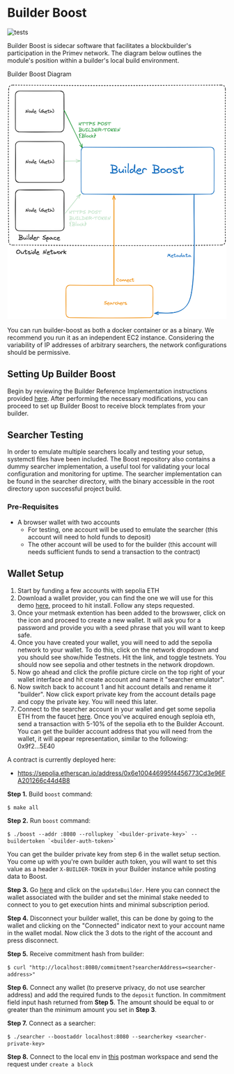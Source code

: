# Builder Boost
![tests](https://github.com/primevprotocol/builder-boost/actions/workflows/tests.yml/badge.svg?branch=main)

Builder Boost is sidecar software that facilitates a blockbuilder's participation in the Primev network. The diagram below outlines the module's position within a builder's local build environment.

Builder Boost Diagram

![Builder Boost Diagram](./diagrams/bb-vhighlevel.png)

You can run builder-boost as both a docker container or as a binary. We recommend you run it as an independent EC2 instance.
Considering the variability of IP addresses of arbitrary searchers, the network configurations should be permissive.


## Setting Up Builder Boost
Begin by reviewing the Builder Reference Implementation instructions provided [here](https://hackmd.io/wmmCgKJdTom9WXht2PcdLA). After performing the necessary modifications, you can proceed to set up Builder Boost to receive block templates from your builder.


## Searcher Testing
In order to emulate multiple searchers locally and testing your setup, systemctl files have been included. The Boost repository also contains a dummy searcher implementation, a useful tool for validating your local configuration and monitoring for uptime. The searcher implementation can be found in the searcher directory, with the binary accessible in the root directory upon successful project build.

### Pre-Requisites
- A browser wallet with two accounts
  - For testing, one account will be used to emulate the searcher (this account will need to hold funds to deposit)
  - The other account will be used to for the builder (this account will needs sufficient funds to send a transaction to the contract)

## Wallet Setup
1. Start by funding a few accounts with sepolia ETH
2. Download a wallet provider, you can find the one we will use for this demo [here](https://metamask.io/download/), proceed to hit install. Follow any steps requested.
3. Once your metmask extention has been added to the browswer, click on the icon and proceed to create a new wallet. It will ask you for a password and provide you with a seed phrase that you will want to keep safe.
4. Once you have created your wallet, you will need to add the sepolia network to your wallet. To do this, click on the network dropdown and you should see show/hide Testnets. Hit the link, and toggle testnets. You should now see sepolia and other testnets in the network dropdown.
5. Now go ahead and click the profile picture circle on the top right of your wallet interface and hit create account and name it "searcher emulator".
6. Now switch back to account 1 and hit account details and rename it "builder". Now click export private key from the account details page and copy the private key. You will need this later.
7. Connect to the searcher account in your wallet and get some sepolia ETH from the faucet [here](https://sepolia-faucet.pk910.de/). Once you've acquired enough seploia eth, send a transaction with 5-10% of the sepolia eth to the Builder Account. You can get the builder account address that you will need from the wallet, it will appear representation, similar to the following: 0x9f2...5E40

A contract is currently deployed here:
- https://sepolia.etherscan.io/address/0x6e100446995f4456773Cd3e96FA201266c44d4B8

**Step 1.** Build `boost` command:
```
$ make all
```

**Step 2.** Run `boost` command:
```
$ ./boost --addr :8080 --rollupkey `<builder-private-key>` --buildertoken `<builder-auth-token>`
```
You can get the builder private key from step 6 in the wallet setup section.
You come up with you're own builder auth token, you will want to set this value as a header `X-BUILDER-TOKEN` in your Builder instance while posting data to Boost.

**Step 3.** Go [here](https://sepolia.etherscan.io/address/0x6e100446995f4456773Cd3e96FA201266c44d4B8#writeContract) and click on the `updateBuilder`. Here you can connect the wallet associated with the builder and set the minimal stake needed to connect to you to get execution hints and minimal subscription period.

**Step 4.** Disconnect your builder wallet, this can be done by going to the wallet and clicking on the "Connected" indicator next to your account name in the wallet modal. Now click the 3 dots to the right of the account and press disconnect.

**Step 5.** Receive commitment hash from builder:
```
$ curl "http://localhost:8080/commitment?searcherAddress=<searcher-address>"
```

**Step 6.** Connect any wallet (to preserve privacy, do not use searcher address) and add the required funds to the `deposit` function. In commitment field input hash returned from **Step 5**. The amount should be equal to or greater than the minimum amount you set in **Step 3**.

**Step 7.** Connect as a searcher:
```
$ ./searcher --boostaddr localhost:8080 --searcherkey <searcher-private-key>
```

**Step 8.** Connect to the local env in [this](https://primev.postman.co/workspace/Team-Workspace~18870d84-94f0-4d1e-8163-db558f83d7e8/request/27192304-32af6ec4-013b-423f-aff6-44226090fcf6) postman workspace and send the request under `create a block`

